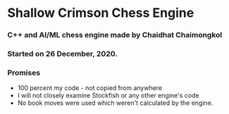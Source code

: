 # Shallow Crimson Chess Engine
### C++ and AI/ML chess engine made by Chaidhat Chaimongkol
### Started on 26 December, 2020.

### Promises
-   100 percent my code - not copied from anywhere
-   I will not closely examine Stockfish or any other engine's code
-   No book moves were used which weren't calculated by the engine.
